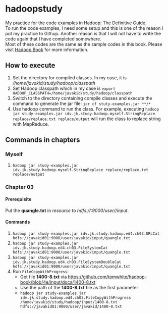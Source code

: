 # hadoopstudy
My practice for the code examples in Hadoop: The Definitive Guide.<br/>
To run the code examples, I need some setup and this is one of the reason I put my practice to Githup. Another reason is that I will not have to write the code again that I have completed somewhere.<br/> Most of these codes are the same as the sample codes in this book.
Please visit [Hadoop Book](http://hadoopbook.com/) for more information.

## How to execute

1. Set the directory for compiled classes. In my case, it is */home/javakid/study/hadoop/classpath*
2. Set Hadoop classpath which in my case is `export HADOOP_CLASSPATH=/home/javakid/study/hadoop/classpath`
3. Switch to the directory containing compile classes and execute the command to generate the jar file: `jar cf stuty-examples.jar **/*`
4. Use hadoop command to run the class. For example, executing `hadoop jar study-examples.jar idv.jk.study.hadoop.myself.StringReplace replace/replace.txt replace/output`
    will run the class to replace string with MapReduce.

## Commands in chapters
### Myself
1. `hadoop jar study-examples.jar idv.jk.study.hadoop.myself.StringReplace replace/replace.txt replace/output`

### Chapter 03
#### Prerequisite
Put the **quangle.txt** in *resource* to *hdfs://<materdominname>:9000/user/<yourusername>/input*.

#### Commands
1. `hadoop jar study-examples.jar idv.jk.study.hadoop.ed4.ch03.URLCat hdfs://javakid01:9000/user/javakid/input/quangle.txt`
2. `hadoop jar study-examples.jar idv.jk.study.hadoop.ed4.ch03.FileSystemCat hdfs://javakid01:9000/user/javakid/input/quangle.txt`
3. `hadoop jar study-examples.jar idv.jk.study.hadoop.ed4.ch03.FileSystemDoubleCat hdfs://javakid01:9000/user/javakid/input/quangle.txt`
4. Run `FileCopyWithProgress`:
    * Get file **1400-8.txt** via https://github.com/tomwhite/hadoop-book/blob/4e/input/docs/1400-8.txt
    * Use the path of the **1400-8.txt** file as the first parameter
    * `hadoop jar study-examples.jar idv.jk.study.hadoop.ed4.ch03.FileCopyWithProgress /home/javakid/study/hadoop/input/1400-8.txt hdfs://javakid01:9000/user/javakid/1400-8.txt`